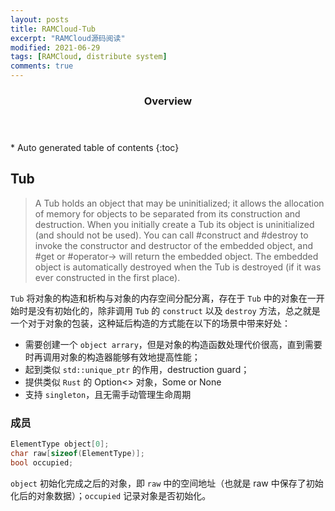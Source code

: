 ```yaml
---
layout: posts
title: RAMCloud-Tub
excerpt: "RAMCloud源码阅读"
modified: 2021-06-29
tags: [RAMCloud, distribute system]
comments: true
---
```


<section id="table-of-contents" class="toc">
  <header>
    <h3>Overview</h3>
  </header>
<div id="drawer" markdown="1">
*  Auto generated table of contents
{:toc}
</div>
</section><!-- /#table-of-contents -->

## Tub

> A Tub holds an object that may be uninitialized; it allows the allocation of memory for objects to be separated from its construction and destruction. When you initially create a Tub its object is uninitialized (and should not be used). You can call #construct and #destroy to invoke the constructor and destructor of the embedded object, and #get or #operator-> will return the embedded object. The embedded object is automatically destroyed when the Tub is destroyed (if it was ever constructed in the first place).

`Tub` 将对象的构造和析构与对象的内存空间分配分离，存在于 `Tub` 中的对象在一开始时是没有初始化的，除非调用 `Tub` 的 `construct` 以及 `destroy` 方法，总之就是一个对于对象的包装，这种延后构造的方式能在以下的场景中带来好处：

- 需要创建一个 `object arrary`，但是对象的构造函数处理代价很高，直到需要时再调用对象的构造器能够有效地提高性能；
- 起到类似 `std::unique_ptr` 的作用，destruction guard；
- 提供类似 `Rust` 的 Option<> 对象，Some or None
- 支持 `singleton`，且无需手动管理生命周期

### 成员

```c++
ElementType object[0];
char raw[sizeof(ElementType)];
bool occupied;
```

`object` 初始化完成之后的对象，即 `raw` 中的空间地址（也就是 raw 中保存了初始化后的对象数据）；`occupied` 记录对象是否初始化。

